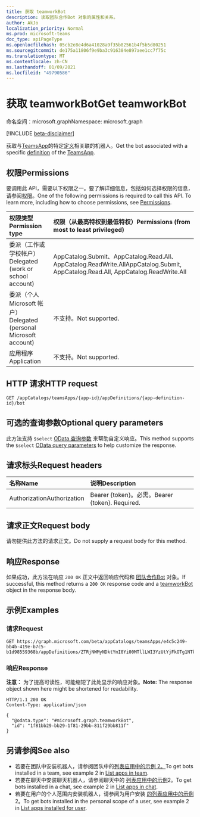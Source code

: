 ```yaml
---
title: 获取 teamworkBot
description: 读取团队合作Bot 对象的属性和关系。
author: AkJo
localization_priority: Normal
ms.prod: microsoft-teams
doc_type: apiPageType
ms.openlocfilehash: 05cb2e8e4d6a41028a9f35b82561b4f5b5d80251
ms.sourcegitcommit: de175a11806f9e9ba3c916384e897aee1cc7f75c
ms.translationtype: MT
ms.contentlocale: zh-CN
ms.lasthandoff: 01/09/2021
ms.locfileid: "49790586"
---
```

# <a name="get-teamworkbot"></a><span data-ttu-id="e9970-103">获取 teamworkBot</span><span class="sxs-lookup"><span data-stu-id="e9970-103">Get teamworkBot</span></span>

<span data-ttu-id="e9970-104">命名空间：microsoft.graph</span><span class="sxs-lookup"><span data-stu-id="e9970-104">Namespace: microsoft.graph</span></span>

[!INCLUDE [beta-disclaimer](../../includes/beta-disclaimer.md)]

<span data-ttu-id="e9970-105">获取与[TeamsApp](../resources/teamsapp.md)的特定[定义](../resources/teamsappdefinition.md)相关联的机器人。</span><span class="sxs-lookup"><span data-stu-id="e9970-105">Get the bot associated with a specific [definition](../resources/teamsappdefinition.md) of the  [TeamsApp](../resources/teamsapp.md).</span></span>

## <a name="permissions"></a><span data-ttu-id="e9970-106">权限</span><span class="sxs-lookup"><span data-stu-id="e9970-106">Permissions</span></span>
<span data-ttu-id="e9970-p101">要调用此 API，需要以下权限之一。要了解详细信息，包括如何选择权限的信息，请参阅[权限](/graph/permissions-reference)。</span><span class="sxs-lookup"><span data-stu-id="e9970-p101">One of the following permissions is required to call this API. To learn more, including how to choose permissions, see [Permissions](/graph/permissions-reference).</span></span>

|<span data-ttu-id="e9970-109">权限类型</span><span class="sxs-lookup"><span data-stu-id="e9970-109">Permission type</span></span>|<span data-ttu-id="e9970-110">权限（从最高特权到最低特权）</span><span class="sxs-lookup"><span data-stu-id="e9970-110">Permissions (from most to least privileged)</span></span>|
|:---|:---|
|<span data-ttu-id="e9970-111">委派（工作或学校帐户）</span><span class="sxs-lookup"><span data-stu-id="e9970-111">Delegated (work or school account)</span></span>| <span data-ttu-id="e9970-112">AppCatalog.Submit、AppCatalog.Read.All、AppCatalog.ReadWrite.All</span><span class="sxs-lookup"><span data-stu-id="e9970-112">AppCatalog.Submit, AppCatalog.Read.All, AppCatalog.ReadWrite.All</span></span> |
|<span data-ttu-id="e9970-113">委派（个人 Microsoft 帐户）</span><span class="sxs-lookup"><span data-stu-id="e9970-113">Delegated (personal Microsoft account)</span></span>| <span data-ttu-id="e9970-114">不支持。</span><span class="sxs-lookup"><span data-stu-id="e9970-114">Not supported.</span></span> |
|<span data-ttu-id="e9970-115">应用程序</span><span class="sxs-lookup"><span data-stu-id="e9970-115">Application</span></span>| <span data-ttu-id="e9970-116">不支持。</span><span class="sxs-lookup"><span data-stu-id="e9970-116">Not supported.</span></span>|

## <a name="http-request"></a><span data-ttu-id="e9970-117">HTTP 请求</span><span class="sxs-lookup"><span data-stu-id="e9970-117">HTTP request</span></span>

<!-- {
  "blockType": "ignored"
}
-->
``` http
GET /appCatalogs/teamsApps/{app-id}/appDefinitions/{app-definition-id}/bot
```

## <a name="optional-query-parameters"></a><span data-ttu-id="e9970-118">可选的查询参数</span><span class="sxs-lookup"><span data-stu-id="e9970-118">Optional query parameters</span></span>
<span data-ttu-id="e9970-119">此方法支持 `$select` [OData 查询参数](/graph/query-parameter) 来帮助自定义响应。</span><span class="sxs-lookup"><span data-stu-id="e9970-119">This method supports the `$select` [OData query parameters](/graph/query-parameter) to help customize the response.</span></span>

## <a name="request-headers"></a><span data-ttu-id="e9970-120">请求标头</span><span class="sxs-lookup"><span data-stu-id="e9970-120">Request headers</span></span>
|<span data-ttu-id="e9970-121">名称</span><span class="sxs-lookup"><span data-stu-id="e9970-121">Name</span></span>|<span data-ttu-id="e9970-122">说明</span><span class="sxs-lookup"><span data-stu-id="e9970-122">Description</span></span>|
|:---|:---|
|<span data-ttu-id="e9970-123">Authorization</span><span class="sxs-lookup"><span data-stu-id="e9970-123">Authorization</span></span>|<span data-ttu-id="e9970-p102">Bearer {token}。必需。</span><span class="sxs-lookup"><span data-stu-id="e9970-p102">Bearer {token}. Required.</span></span>|

## <a name="request-body"></a><span data-ttu-id="e9970-126">请求正文</span><span class="sxs-lookup"><span data-stu-id="e9970-126">Request body</span></span>
<span data-ttu-id="e9970-127">请勿提供此方法的请求正文。</span><span class="sxs-lookup"><span data-stu-id="e9970-127">Do not supply a request body for this method.</span></span>

## <a name="response"></a><span data-ttu-id="e9970-128">响应</span><span class="sxs-lookup"><span data-stu-id="e9970-128">Response</span></span>

<span data-ttu-id="e9970-129">如果成功，此方法在响应 `200 OK` 正文中返回响应代码和 [团队合作Bot](../resources/teamworkbot.md) 对象。</span><span class="sxs-lookup"><span data-stu-id="e9970-129">If successful, this method returns a `200 OK` response code and a [teamworkBot](../resources/teamworkbot.md) object in the response body.</span></span>

## <a name="examples"></a><span data-ttu-id="e9970-130">示例</span><span class="sxs-lookup"><span data-stu-id="e9970-130">Examples</span></span>

### <a name="request"></a><span data-ttu-id="e9970-131">请求</span><span class="sxs-lookup"><span data-stu-id="e9970-131">Request</span></span>
<!-- {
  "blockType": "request",
  "name": "get_teamworkbot"
}
-->
``` http
GET https://graph.microsoft.com/beta/appCatalogs/teamsApps/e4c5c249-bb4b-419e-b7c5-b1d98559368b/appDefinitions/ZTRjNWMyNDktYmI0Yi00MTllLWI3YzUtYjFkOTg1NTkzNjhiIyMyLjAuMSMjUHVibGlzaGVk/bot
```


### <a name="response"></a><span data-ttu-id="e9970-132">响应</span><span class="sxs-lookup"><span data-stu-id="e9970-132">Response</span></span>
<span data-ttu-id="e9970-133">**注意：** 为了提高可读性，可能缩短了此处显示的响应对象。</span><span class="sxs-lookup"><span data-stu-id="e9970-133">**Note:** The response object shown here might be shortened for readability.</span></span>
<!-- {
  "blockType": "response",
  "truncated": true,
  "@odata.type": "microsoft.graph.teamworkBot"
}
-->
``` http
HTTP/1.1 200 OK
Content-Type: application/json

{
  "@odata.type": "#microsoft.graph.teamworkBot",
  "id": "1f81bb29-bb29-1f81-29bb-811f29bb811f"
}
```
## <a name="see-also"></a><span data-ttu-id="e9970-134">另请参阅</span><span class="sxs-lookup"><span data-stu-id="e9970-134">See also</span></span>

- <span data-ttu-id="e9970-135">若要在团队中安装机器人，请参阅团队中的[列表应用中的示例 2。](team-list-installedapps.md)</span><span class="sxs-lookup"><span data-stu-id="e9970-135">To get bots installed in a team, see example 2 in [List apps in team](team-list-installedapps.md).</span></span>
- <span data-ttu-id="e9970-136">若要在聊天中安装聊天机器人，请参阅聊天中的 [列表应用中的示例](chat-list-installedapps.md)2。</span><span class="sxs-lookup"><span data-stu-id="e9970-136">To get bots installed in a chat, see example 2 in [List apps in chat](chat-list-installedapps.md).</span></span>
- <span data-ttu-id="e9970-137">若要在用户的个人范围内安装机器人，请参阅为用户安装 [的列表应用中的示例](userteamwork-list-installedapps.md)2。</span><span class="sxs-lookup"><span data-stu-id="e9970-137">To get bots installed in the personal scope of a user, see example 2 in [List apps installed for user](userteamwork-list-installedapps.md).</span></span>



